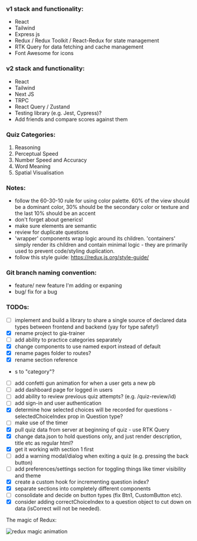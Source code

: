 ### v1 stack and functionality:

- React
- Tailwind
- Express js
- Redux / Redux Toolkit / React-Redux for state management
- RTK Query for data fetching and cache management
- Font Awesome for icons

### v2 stack and functionality:

- React
- Tailwind
- Next JS
- TRPC
- React Query / Zustand
- Testing library (e.g. Jest, Cypress)?
- Add friends and compare scores against them

### Quiz Categories:

1. Reasoning
2. Perceptual Speed
3. Number Speed and Accuracy
4. Word Meaning
5. Spatial Visualisation

### Notes:

- follow the 60-30-10 rule for using color palette. 60% of the view should be a dominant color, 30% should be the secondary color or texture and the last 10% should be an accent
- don't forget about generics!
- make sure elements are semantic
- review for duplicate questions
- 'wrapper' components wrap logic around its children. 'containers' simply render its children and contain minimal logic - they are primarily used to prevent code/styling duplication.
- follow this style guide: https://redux.js.org/style-guide/

### Git branch naming convention:

- feature/ new feature I'm adding or expaning
- bug/ fix for a bug

### TODOs:

- [ ] implement and build a library to share a single source of declared data types between frontend and backend (yay for type safety!)
- [x] rename project to gia-trainer
- [ ] add ability to practice categories separately
- [x] change components to use named export instead of default
- [x] rename pages folder to routes?
- [x] rename section reference
- s to "category"?
- [ ] add confetti gun animation for when a user gets a new pb
- [ ] add dashboard page for logged in users
- [ ] add ability to review previous quiz attempts? (e.g. /quiz-review/id)
- [ ] add sign-in and user authentication
- [x] determine how selected choices will be recorded for questions - selectedChoiceIndex prop in Question type?
- [ ] make use of the timer
- [x] pull quiz data from server at beginning of quiz - use RTK Query
- [x] change data.json to hold questions only, and just render description, title etc as regular html?
- [x] get it working with section 1 first
- [ ] add a warning modal/dialog when exiting a quiz (e.g. pressing the back button)
- [ ] add preferences/settings section for toggling things like timer visibility and theme
- [x] create a custom hook for incrementing question index?
- [x] separate sections into completely different components
- [ ] consolidate and decide on button types (fix Btn1, CustomButton etc).
- [x] consider adding correctChoiceIndex to a question object to cut down on data (isCorrect will not be needed).

The magic of Redux:

![redux magic animation](https://d33wubrfki0l68.cloudfront.net/01cc198232551a7e180f4e9e327b5ab22d9d14e7/b33f4/assets/images/reduxdataflowdiagram-49fa8c3968371d9ef6f2a1486bd40a26.gif)
